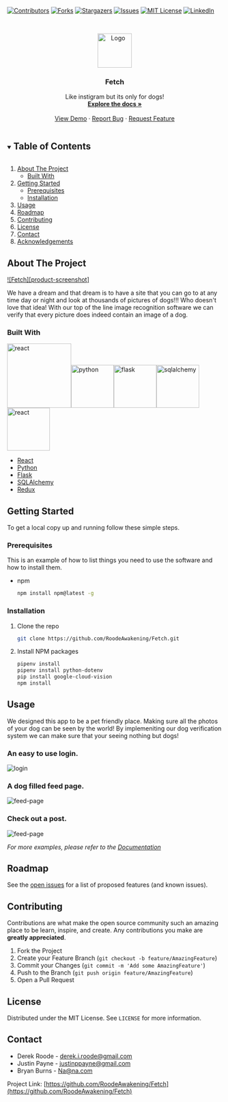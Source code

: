 <!--
*** Thanks for checking out the Best-README-Template. If you have a suggestion
*** that would make this better, please fork the repo and create a pull request
*** or simply open an issue with the tag "enhancement".
*** Thanks again! Now go create something AMAZING! :D
***
***
***
*** To avoid retyping too much info. Do a search and replace for the following:
*** RoodeAwakening, Fetch, twitter_handle, derek.i.roode@gmail.com, Fetch, project_description
-->



<!-- PROJECT SHIELDS -->
<!--
*** I'm using markdown "reference style" links for readability.
*** Reference links are enclosed in brackets [ ] instead of parentheses ( ).
*** See the bottom of this document for the declaration of the reference variables
*** for contributors-url, forks-url, etc. This is an optional, concise syntax you may use.
*** https://www.markdownguide.org/basic-syntax/#reference-style-links
-->
[![Contributors][contributors-shield]][contributors-url]
[![Forks][forks-shield]][forks-url]
[![Stargazers][stars-shield]][stars-url]
[![Issues][issues-shield]][issues-url]
[![MIT License][license-shield]][license-url]
[![LinkedIn][linkedin-shield]][linkedin-url]



<!-- PROJECT LOGO -->
<br />
<p align="center">
  <a href="https://github.com/RoodeAwakening/Fetch">
    <img src="images/fetch_logo_transparent.png" alt="Logo" width="80" height="80">
  </a>

  <h3 align="center">Fetch</h3>

  <p align="center">
    Like instigram but its only for dogs!
    <br />
    <a href="https://github.com/RoodeAwakening/Fetch/wiki"><strong>Explore the docs »</strong></a>
    <br />
    <br />
    <a href="https://github.com/RoodeAwakening/Fetch">View Demo</a>
    ·
    <a href="https://github.com/RoodeAwakening/Fetch/issues">Report Bug</a>
    ·
    <a href="https://github.com/RoodeAwakening/Fetch/issues">Request Feature</a>
  </p>
</p>



<!-- TABLE OF CONTENTS -->
<details open="open">
  <summary><h2 style="display: inline-block">Table of Contents</h2></summary>
  <ol>
    <li>
      <a href="#about-the-project">About The Project</a>
      <ul>
        <li><a href="#built-with">Built With</a></li>
      </ul>
    </li>
    <li>
      <a href="#getting-started">Getting Started</a>
      <ul>
        <li><a href="#prerequisites">Prerequisites</a></li>
        <li><a href="#installation">Installation</a></li>
      </ul>
    </li>
    <li><a href="#usage">Usage</a></li>
    <li><a href="#roadmap">Roadmap</a></li>
    <li><a href="#contributing">Contributing</a></li>
    <li><a href="#license">License</a></li>
    <li><a href="#contact">Contact</a></li>
    <li><a href="#acknowledgements">Acknowledgements</a></li>
  </ol>
</details>



<!-- ABOUT THE PROJECT -->
## About The Project

[![Fetch][product-screenshot]](https://example.com)

We have a dream and that dream is to have a site that you can go to at any time day or night and look at thousands of pictures of dogs!!! Who doesn't love that idea! With our top of the line image recognition software we can verify that every picture does indeed contain an image of a dog.

### Built With
<img src="images/react.svg " alt="react" width="150"/><img src="images/python.svg " alt="python" width="100"/><img src="images/flask.png " alt="flask" width="100"/><img src="images/sqlalchemy.png " alt="sqlalchemy" width="100"/><img src="images/redux.png " alt="react" width="100"/>





* [React](https://reactjs.org/docs/hooks-effect.html)
* [Python](https://www.python.org/)
* [Flask](https://flask.palletsprojects.com/en/1.1.x/)
* [SQLAlchemy](https://www.sqlalchemy.org/)
* [Redux](https://redux.js.org/)




<!-- GETTING STARTED -->
## Getting Started

To get a local copy up and running follow these simple steps.

### Prerequisites

This is an example of how to list things you need to use the software and how to install them.
* npm
  ```sh
  npm install npm@latest -g
  ```

### Installation

1. Clone the repo
   ```sh
   git clone https://github.com/RoodeAwakening/Fetch.git
   ```
2. Install NPM packages
   ```sh
   pipenv install
   pipenv install python-dotenv
   pip install google-cloud-vision
   npm install
   ```



<!-- USAGE EXAMPLES -->
## Usage

We designed this app to be a pet friendly place. Making sure all the photos of your dog can be seen by the world! By implemeniting our dog verification system we can make sure that your seeing nothing but dogs!

### An easy to use login.
<img src="images/github/1.PNG" alt="login" >

### A dog filled feed page.
<img src="images/github/2.PNG" alt="feed-page" >


### Check out a post.
<img src="images/github/3.PNG" alt="feed-page" >


_For more examples, please refer to the [Documentation](https://github.com/RoodeAwakening/Fetch/wiki)_



<!-- ROADMAP -->
## Roadmap

See the [open issues](https://github.com/RoodeAwakening/Fetch/issues) for a list of proposed features (and known issues).



<!-- CONTRIBUTING -->
## Contributing

Contributions are what make the open source community such an amazing place to be learn, inspire, and create. Any contributions you make are **greatly appreciated**.

1. Fork the Project
2. Create your Feature Branch (`git checkout -b feature/AmazingFeature`)
3. Commit your Changes (`git commit -m 'Add some AmazingFeature'`)
4. Push to the Branch (`git push origin feature/AmazingFeature`)
5. Open a Pull Request



<!-- LICENSE -->
## License

Distributed under the MIT License. See `LICENSE` for more information.



<!-- CONTACT -->
## Contact

* Derek Roode - derek.i.roode@gmail.com
* Justin Payne - justinppayne@gmail.com
* Bryan Burns - Na@na.com

Project Link: [https://github.com/RoodeAwakening/Fetch](https://github.com/RoodeAwakening/Fetch)








<!-- MARKDOWN LINKS & IMAGES -->
<!-- https://www.markdownguide.org/basic-syntax/#reference-style-links -->
[contributors-shield]: https://img.shields.io/github/contributors/RoodeAwakening/Fetch.svg?style=for-the-badge
[contributors-url]: https://github.com/RoodeAwakening/Fetch/graphs/contributors
[forks-shield]: https://img.shields.io/github/forks/RoodeAwakening/Fetch.svg?style=for-the-badge
[forks-url]: https://github.com/RoodeAwakening/Fetch/network/members
[stars-shield]: https://img.shields.io/github/stars/RoodeAwakening/Fetch.svg?style=for-the-badge
[stars-url]: https://github.com/RoodeAwakening/Fetch/stargazers
[issues-shield]: https://img.shields.io/github/issues/RoodeAwakening/Fetch.svg?style=for-the-badge
[issues-url]: https://github.com/RoodeAwakening/Fetch/issues
[license-shield]: https://img.shields.io/github/license/RoodeAwakening/Fetch.svg?style=for-the-badge
[license-url]: https://github.com/RoodeAwakening/Fetch/blob/master/LICENSE.txt
[linkedin-shield]: https://img.shields.io/badge/-LinkedIn-black.svg?style=for-the-badge&logo=linkedin&colorB=555
[linkedin-url]: https://www.linkedin.com/in/derek-roode-9014a796/

